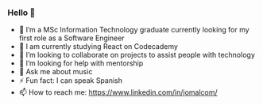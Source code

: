 ### Hello 👋

- 🔭 I’m a MSc Information Technology graduate currently looking for my first role as a Software Engineer
- 🌱 I am currently studying React on Codecademy
- 👯 I’m looking to collaborate on projects to assist people with technology
- 🤔 I’m looking for help with mentorship
- 💬 Ask me about music
- ⚡ Fun fact: I can speak Spanish
- 📫 How to reach me: https://www.linkedin.com/in/jomalcom/

